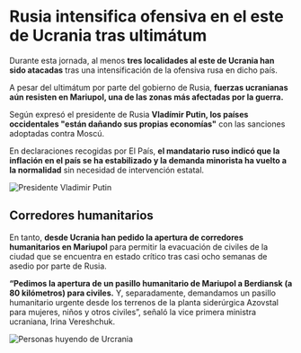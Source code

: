# Rusia intensifica ofensiva en el este de Ucrania tras ultimátum


Durante esta jornada, al menos **tres localidades al este de Ucrania han sido atacadas** tras una intensificación de la ofensiva rusa en dicho país.

A pesar del ultimátum por parte del gobierno de Rusia, **fuerzas ucranianas aún resisten en Mariupol, una de las zonas más afectadas por la guerra.**

Según expresó el presidente de Rusia **Vladímir Putin, los países occidentales "están dañando sus propias economías"** con las sanciones adoptadas contra Moscú.

En declaraciones recogidas por El País, **el mandatario ruso indicó que la inflación en el país se ha estabilizado y la demanda minorista ha vuelto a la normalidad** sin necesidad de intervención estatal.

![Presidente Vladimir Putin](Putin.jpg)

## Corredores humanitarios

En tanto, **desde Ucrania han pedido la apertura de corredores humanitarios en Mariupol** para permitir la evacuación de civiles de la ciudad que se encuentra en estado crítico tras casi ocho semanas de asedio por parte de Rusia.

**“Pedimos la apertura de un pasillo humanitario de Mariupol a Berdiansk (a 80 kilómetros) para civiles.** Y, separadamente, demandamos un pasillo humanitario urgente desde los terrenos de la planta siderúrgica Azovstal para mujeres, niños y otros civiles”, señaló la vice primera ministra ucraniana, Irina Vereshchuk.

![Personas huyendo de Urcrania](corredor.jpg)
